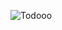 ![Todooo](https://github.com/Deanx44/Todo_App/assets/93834480/c8895ab4-578c-4528-be25-6e3dd3b07cf7)
